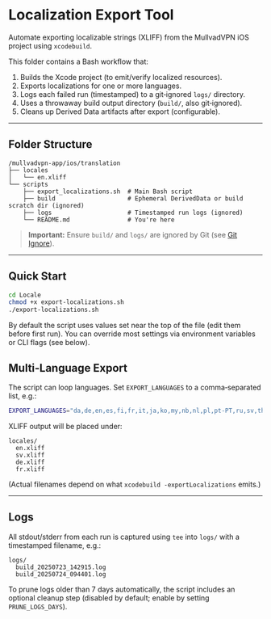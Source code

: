 # Localization Export Tool

Automate exporting localizable strings (XLIFF) from the MullvadVPN iOS project using `xcodebuild`.

This folder contains a Bash workflow that:

1. Builds the Xcode project (to emit/verify localized resources).
2. Exports localizations for one or more languages.
3. Logs each failed run (timestamped) to a git‑ignored `logs/` directory.
4. Uses a throwaway build output directory (`build/`, also git‑ignored).
5. Cleans up Derived Data artifacts after export (configurable).

---

## Folder Structure

```
/mullvadvpn-app/ios/translation
├── locales
│   └── en.xliff
└── scripts
    ├── export_localizations.sh  # Main Bash script
    ├── build                    # Ephemeral DerivedData or build scratch dir (ignored)
    ├── logs                     # Timestamped run logs (ignored)
    └── README.md                # You're here

```

> **Important:** Ensure `build/` and `logs/` are ignored by Git (see [Git Ignore](#git-ignore)).

---

## Quick Start

```bash
cd Locale
chmod +x export-localizations.sh
./export-localizations.sh
```

By default the script uses values set near the top of the file (edit them before first run). You can override most settings via environment variables or CLI flags (see below).


## Multi‑Language Export

The script can loop languages. Set `EXPORT_LANGUAGES` to a comma‑separated list, e.g.:

```bash
EXPORT_LANGUAGES="da,de,en,es,fi,fr,it,ja,ko,my,nb,nl,pl,pt-PT,ru,sv,th,tr,zh-Hans,zh-Hant" ./export_localizations.sh
```

XLIFF output will be placed under:

```
locales/
  en.xliff
  sv.xliff
  de.xliff
  fr.xliff
```

(Actual filenames depend on what `xcodebuild -exportLocalizations` emits.)

---

## Logs

All stdout/stderr from each run is captured using `tee` into `logs/` with a timestamped filename, e.g.:

```
logs/
  build_20250723_142915.log
  build_20250724_094401.log
```

To prune logs older than 7 days automatically, the script includes an optional cleanup step (disabled by default; enable by setting `PRUNE_LOGS_DAYS`).

